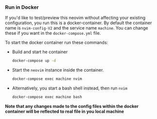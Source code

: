 ### Run in Docker
If you'd like to test/preview this neovim without affecting your existing configuration, you run this is a docker-container.
By default the container name is `nvim-config-V2` and the service name `machine`.
You can change these if you want in the `docker-compose.yml` file.

To start the docker container run these commands:
   -  Build and start he container
      ```sh
      docker-compose up -d
      ```
   -  Start the `neovim` instance inside the container.
      ```sh
      docker-compose exec machine nvim
      ```
   -  Alternatively, you start a bash shell instead, then run `nvim`
      ```sh
      docker-compose exec machine bash
      ```
**Note that any changes made to the config files within the docker container will be reflected to real file in you local machine**
